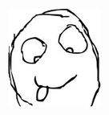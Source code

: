 
<span type="image" tag="20160703_uftgpkxx" hash="">![开心](/content/images/rage/开心__[20160703_uftgpkxx].png)</span>
